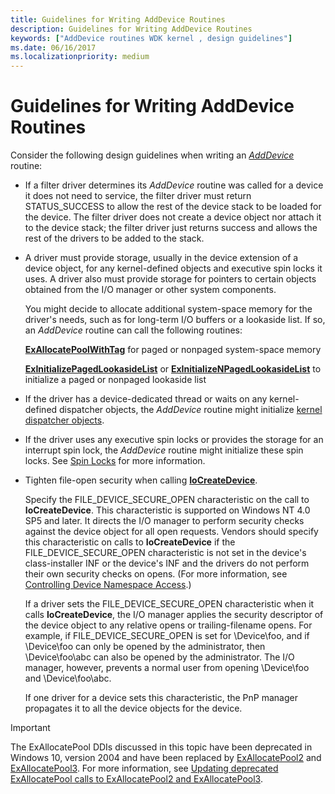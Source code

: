 ```yaml
---
title: Guidelines for Writing AddDevice Routines
description: Guidelines for Writing AddDevice Routines
keywords: ["AddDevice routines WDK kernel , design guidelines"]
ms.date: 06/16/2017
ms.localizationpriority: medium
---
```


# Guidelines for Writing AddDevice Routines





Consider the following design guidelines when writing an [*AddDevice*](/windows-hardware/drivers/ddi/wdm/nc-wdm-driver_add_device) routine:

-   If a filter driver determines its *AddDevice* routine was called for a device it does not need to service, the filter driver must return STATUS\_SUCCESS to allow the rest of the device stack to be loaded for the device. The filter driver does not create a device object nor attach it to the device stack; the filter driver just returns success and allows the rest of the drivers to be added to the stack.

-   A driver must provide storage, usually in the device extension of a device object, for any kernel-defined objects and executive spin locks it uses. A driver also must provide storage for pointers to certain objects obtained from the I/O manager or other system components.

    You might decide to allocate additional system-space memory for the driver's needs, such as for long-term I/O buffers or a lookaside list. If so, an *AddDevice* routine can call the following routines:

    [**ExAllocatePoolWithTag**](/windows-hardware/drivers/ddi/wdm/nf-wdm-exallocatepoolwithtag) for paged or nonpaged system-space memory

    [**ExInitializePagedLookasideList**](/windows-hardware/drivers/ddi/wdm/nf-wdm-exinitializepagedlookasidelist) or [**ExInitializeNPagedLookasideList**](/windows-hardware/drivers/ddi/wdm/nf-wdm-exinitializenpagedlookasidelist) to initialize a paged or nonpaged lookaside list

-   If the driver has a device-dedicated thread or waits on any kernel-defined dispatcher objects, the *AddDevice* routine might initialize [kernel dispatcher objects](./introduction-to-kernel-dispatcher-objects.md).

-   If the driver uses any executive spin locks or provides the storage for an interrupt spin lock, the *AddDevice* routine might initialize these spin locks. See [Spin Locks](./introduction-to-spin-locks.md) for more information.

-   Tighten file-open security when calling [**IoCreateDevice**](/windows-hardware/drivers/ddi/wdm/nf-wdm-iocreatedevice).

    Specify the FILE\_DEVICE\_SECURE\_OPEN characteristic on the call to **IoCreateDevice**. This characteristic is supported on Windows NT 4.0 SP5 and later. It directs the I/O manager to perform security checks against the device object for all open requests. Vendors should specify this characteristic on calls to **IoCreateDevice** if the FILE\_DEVICE\_SECURE\_OPEN characteristic is not set in the device's class-installer INF or the device's INF and the drivers do not perform their own security checks on opens. (For more information, see [Controlling Device Namespace Access](controlling-device-namespace-access.md).)

    If a driver sets the FILE\_DEVICE\_SECURE\_OPEN characteristic when it calls **IoCreateDevice**, the I/O manager applies the security descriptor of the device object to any relative opens or trailing-filename opens. For example, if FILE\_DEVICE\_SECURE\_OPEN is set for \\Device\\foo, and if \\Device\\foo can only be opened by the administrator, then \\Device\\foo\\abc can also be opened by the administrator. The I/O manager, however, prevents a normal user from opening \\Device\\foo and \\Device\\foo\\abc.

    If one driver for a device sets this characteristic, the PnP manager propagates it to all the device objects for the device.

>[!IMPORTANT]
> The ExAllocatePool DDIs discussed in this topic have been deprecated in Windows 10, version 2004 and have been replaced by [ExAllocatePool2](/windows-hardware/drivers/ddi/wdm/nf-wdm-exallocatepool2) and [ExAllocatePool3](/windows-hardware/drivers/ddi/wdm/nf-wdm-exallocatepool3). For more information, see [Updating deprecated ExAllocatePool calls to ExAllocatePool2 and ExAllocatePool3](updating-deprecated-exallocatepool-calls.md).
